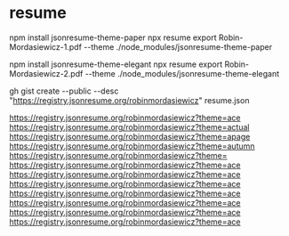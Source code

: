 # resume

npm install jsonresume-theme-paper
npx resume export Robin-Mordasiewicz-1.pdf --theme ./node_modules/jsonresume-theme-paper

npm install jsonresume-theme-elegant
npx resume export Robin-Mordasiewicz-2.pdf --theme ./node_modules/jsonresume-theme-elegant

gh gist create --public --desc "https://registry.jsonresume.org/robinmordasiewicz" resume.json


https://registry.jsonresume.org/robinmordasiewicz?theme=ace
https://registry.jsonresume.org/robinmordasiewicz?theme=actual
https://registry.jsonresume.org/robinmordasiewicz?theme=apage
https://registry.jsonresume.org/robinmordasiewicz?theme=autumn
https://registry.jsonresume.org/robinmordasiewicz?theme=
https://registry.jsonresume.org/robinmordasiewicz?theme=ace
https://registry.jsonresume.org/robinmordasiewicz?theme=ace
https://registry.jsonresume.org/robinmordasiewicz?theme=ace
https://registry.jsonresume.org/robinmordasiewicz?theme=ace
https://registry.jsonresume.org/robinmordasiewicz?theme=ace
https://registry.jsonresume.org/robinmordasiewicz?theme=ace
https://registry.jsonresume.org/robinmordasiewicz?theme=ace
